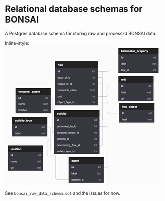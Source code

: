 # Relational database schemas for BONSAI

A Postgres database schema for storing raw and processed BONSAI data.

Inline-style:
![schema graphic](https://github.com/BONSAMURAIS/schema/raw/master/images/raw-schema.png "Current draft schema")

See `bonsai_raw_data_schema.sql` and the issues for now.
